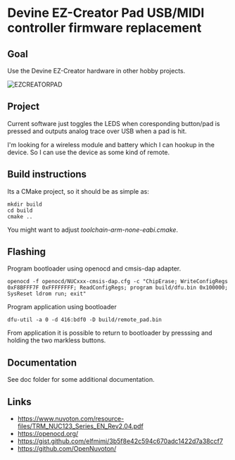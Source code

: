 # Devine EZ-Creator Pad USB/MIDI controller firmware replacement

## Goal

Use the Devine EZ-Creator hardware in other hobby projects.

![EZCREATORPAD](https://user-images.githubusercontent.com/31882604/160944692-cd5ef489-566a-4819-a5e7-2bbe6392d9f7.jpg)

## Project

Current software just toggles the LEDS when coresponding button/pad is pressed and outputs analog trace over USB when a pad is hit.

I'm looking for a wireless module and battery which I can hookup in the device. So I can use the device as some kind of remote.


## Build instructions

Its a CMake project, so it should be as simple as:

```
mkdir build
cd build
cmake ..
```

You might want to adjust *toolchain-arm-none-eabi.cmake*.


## Flashing

Program bootloader using openocd and cmsis-dap adapter.

```shell
openocd -f openocd/NUCxxx-cmsis-dap.cfg -c "ChipErase; WriteConfigRegs 0xF8BFFF7F 0xFFFFFFFF; ReadConfigRegs; program build/dfu.bin 0x100000; SysReset ldrom run; exit"
```

Program application using bootloader

```shell
dfu-util -a 0 -d 416:bdf0 -D build/remote_pad.bin
```

From application it is possible to return to bootloader by presssing and holding the two markless buttons. 

## Documentation

See doc folder for some additional documentation. 


## Links

- https://www.nuvoton.com/resource-files/TRM_NUC123_Series_EN_Rev2.04.pdf
- https://openocd.org/
- https://gist.github.com/elfmimi/3b5f8e42c594c670adc1422d7a38ccf7
- https://github.com/OpenNuvoton/

